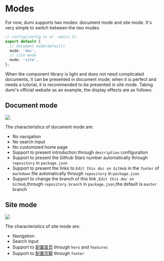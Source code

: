 # Modes

For now, dumi supports two modes: document mode and site mode. It's very simple to switch between the two modes

```ts
// config/config.ts or .umirc.ts
export default {
  // document mode(default)
  mode: 'doc',
  // site mode
  mode: 'site',
};
```

When the component library is light and does not need complicated documents, it can be presented in document mode; when it is perfect and needs a tutorial, it is recommended to be presented in site mode. Taking dumi's official website as an example, the display effects are as follows:

## Document mode

![](https://gw.alipayobjects.com/zos/bmw-prod/86ddc125-75e0-49e0-920b-f9497e806cf1/k7iyfr0t_w2600_h1754.png)

The characteristics of document mode are:

- No navigation
- No search input
- No customized home page
- Support to present introduction through `description` configuration
- Support to present the Github Stars number automatically through `repository` in `package.json`
- Support to present the links to `Edit this doc on GitHub` in the `footer` of `markdown` file automatically through `repository` in `package.json`
- Support to change the branch of this link ,`Edit this doc on GitHub`,through `repository.branch` in `package.json`,the default is `master` branch

## Site mode

![](https://gw.alipayobjects.com/zos/bmw-prod/7ce6770d-df19-48fa-853e-64cbbf41b762/k7iyfarw_w2600_h1754.png)

The characteristics of site mode are:

- Navigation
- Search input
- Support to [配置首页](/config/frontmatter#hero) through `hero` and `features`
- Support to [配置页脚](/config/frontmatter#footer) through `footer`

